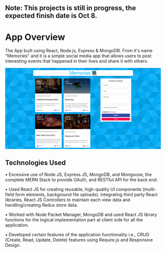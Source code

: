 
## Note: This projects is still in progress, the expected finish date is Oct 8. 


# App Overview

The App built using React, Node.js, Express & MongoDB. From it's name "Memories" and it is a simple social media app that allows users to post interesting events that happened in their lives and share it with others. 

![app.png](https://github.com/SSharroufna/Memories-App/blob/main/app.png)

## Technologies Used 

•	Excessive use of Node JS, Express JS, MongoDB, and Mongoose, the complete MERN Stack to provide OAuth, and RESTful API for the back end.

•	Used React JS for creating reusable, high-quality UI components (multi-field form elements, background file uploads). Integrating third party React libraries, React JS Controllers to maintain each view data and handling/creating Redux store data.

•	Worked with Node Packet Manager, MongoDB and used React JS library functions for the logical implementation part at client side for all the application. 

•	Developed certain features of the application functionality i.e., CRUD (Create, Read, Update, Delete) features using Require.js and Responsive Design.






